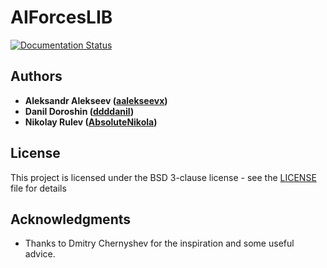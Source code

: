 # AIForcesLIB

[![Documentation Status](https://readthedocs.org/projects/aiforceslib/badge/?version=latest)](https://aiforceslib.readthedocs.io/en/latest/?badge=latest)

## Authors

* **Aleksandr Alekseev ([aalekseevx](https://github.com/aalekseevx))**
* **Danil Doroshin ([ddddanil](https://github.com/ddddanil))**
* **Nikolay Rulev ([AbsoluteNikola](https://github.com/AbsoluteNikola))**

## License

This project is licensed under the BSD 3-clause license - see the [LICENSE](LICENSE) file for details

## Acknowledgments

* Thanks to Dmitry Chernyshev for the inspiration and some useful advice.
